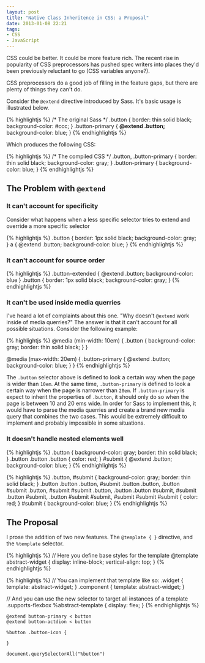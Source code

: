 ```yaml
---
layout: post
title: "Native Class Inheritence in CSS: a Proposal"
date: 2013-01-08 22:21
tags:
- CSS
- JavaScript
---
```


CSS could be better. It could be more feature rich. The recent rise in popularity of CSS preprocessors has pushed spec writers into places they'd been previously reluctant to go (CSS variables anyone?).

CSS preprocessors do a good job of filling in the feature gaps, but there are plenty of things they can't do.

Consider the `@extend` directive introduced by Sass. It's basic usage is illustrated below.

{% highlightjs %}
/* The original Sass */
.button {
  border: thin solid black;
  background-color: #ccc;
}
.button-primary {
  **@extend .button;**
  background-color: blue;
}
{% endhighlightjs %}

Which produces the following CSS:

{% highlightjs %}
/* The compiled CSS */
.button, .button-primary {
  border: thin solid black;
  background-color: gray;
}
.button-primary {
  background-color: blue;
}
{% endhighlightjs %}


## The Problem with `@extend`

### It can't account for specificity

Consider what happens when a less specific selector tries to extend and override a more specific selector

{% highlightjs %}
.button {
  border: 1px solid black;
  background-color: gray;
}
a {
  @extend .button;
  background-color: blue;
}
{% endhighlightjs %}

### It can't account for source order

{% highlightjs %}
.button-extended {
  @extend .button;
  background-color: blue
}
.button {
  border: 1px solid black;
  background-color: gray;
}
{% endhighlightjs %}

### It can't be used inside media querries

I've heard a lot of complaints about this one. "Why doesn't `@extend` work inside of media querries?" The answer is that it can't account for all possible situations. Consider the following example:

{% highlightjs %}
@media (min-width: 10em) {
  .button {
    background-color: gray;
    border: thin solid black;
  }
}

@media (max-width: 20em) {
  .button-primary {
    @extend .button;
    background-color: blue;
  }
}
{% endhighlightjs %}

The `.button` selector above is defined to look a certain way when the page is wider than `10em`. At the same time, `.button-primary` is defined to look a certain way when the page is narrower than `20em`. If `.button-primary` is expect to inherit the properties of `.button`, it should only do so when the page is between 10 and 20 ems wide. In order for Sass to implement this, it would have to parse the media querries and create a brand new media query that combines the two cases. This would be extremely difficult to implement and probably impossible in some situations.

### It doesn't handle nested elements well

{% highlightjs %}
.button {
  background-color: gray;
  border: thin solid black;
}
.button .button .button {
  color: red;
}
#submit {
  @extend .button;
  background-color: blue;
}
{% endhighlightjs %}

{% highlightjs %}
.button, #submit {
  background-color: gray;
  border: thin solid black;
}
.button .button .button, #submit .button .button, .button #submit .button, #submit #submit .button, .button .button #submit, #submit .button #submit, .button #submit #submit, #submit #submit #submit {
  color: red;
}
#submit {
  background-color: blue;
}
{% endhighlightjs %}

## The Proposal

I prose the addition of two new features. The `@template { }` directive, and the `%template` selector.

{% highlightjs %}
// Here you define base styles for the template
@template abstract-widget {
  display: inline-block;
  vertical-align: top;
}
{% endhighlightjs %}

{% highlightjs %}
// You can implement that template like so:
.widget {
  template: abstract-widget;
}
.component {
  template: abstract-widget;
}

// And you can use the new selector to target all instances of a template
.supports-flexbox %abstract-template {
  display: flex;
}
{% endhighlightjs %}

```
@extend button-primary < button
@extend button-actdion < button

%button .button-icon {

}

document.querySelectorAll("%button")